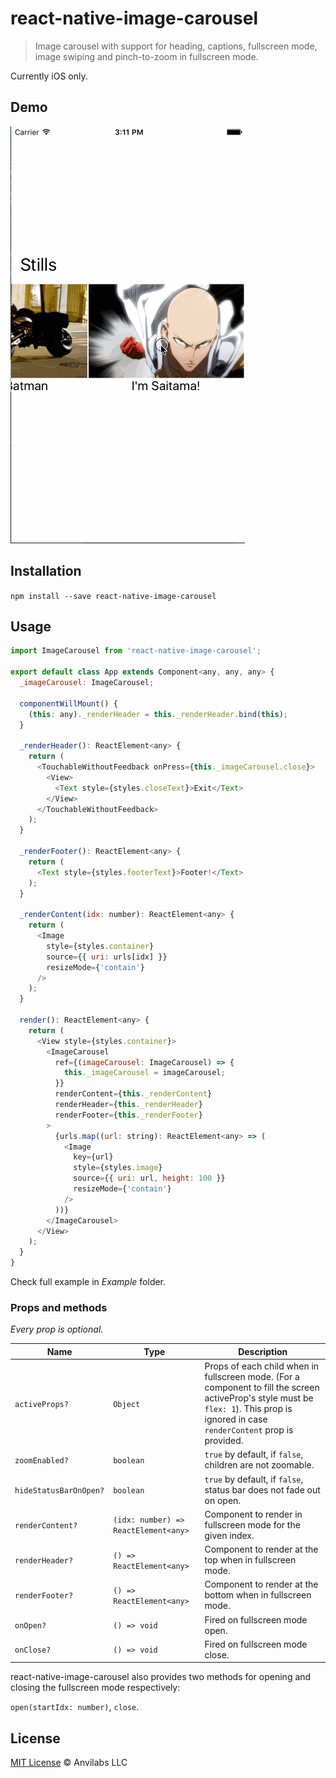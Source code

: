 # react-native-image-carousel
> Image carousel with support for heading, captions, fullscreen mode, image swiping and pinch-to-zoom in fullscreen mode.

Currently iOS only.

## Demo

<img alt="Demo" src=".github/demo.gif" width="375">

## Installation

`npm install --save react-native-image-carousel`

## Usage

```javascript
import ImageCarousel from 'react-native-image-carousel';

export default class App extends Component<any, any, any> {
  _imageCarousel: ImageCarousel;

  componentWillMount() {
    (this: any)._renderHeader = this._renderHeader.bind(this);
  }

  _renderHeader(): ReactElement<any> {
    return (
      <TouchableWithoutFeedback onPress={this._imageCarousel.close}>
        <View>
          <Text style={styles.closeText}>Exit</Text>
        </View>
      </TouchableWithoutFeedback>
    );
  }

  _renderFooter(): ReactElement<any> {
    return (
      <Text style={styles.footerText}>Footer!</Text>
    );
  }

  _renderContent(idx: number): ReactElement<any> {
    return (
      <Image
        style={styles.container}
        source={{ uri: urls[idx] }}
        resizeMode={'contain'}
      />
    );
  }

  render(): ReactElement<any> {
    return (
      <View style={styles.container}>
        <ImageCarousel
          ref={(imageCarousel: ImageCarousel) => {
            this._imageCarousel = imageCarousel;
          }}
          renderContent={this._renderContent}
          renderHeader={this._renderHeader}
          renderFooter={this._renderFooter}
        >
          {urls.map((url: string): ReactElement<any> => (
            <Image
              key={url}
              style={styles.image}
              source={{ uri: url, height: 100 }}
              resizeMode={'contain'}
            />
          ))}
        </ImageCarousel>
      </View>
    );
  }
}
```

Check full example in _Example_ folder.

### Props and methods

_Every prop is optional._

| Name | Type | Description |
|---|---|---|
| `activeProps?` | `Object` | Props of each child when in fullscreen mode. (For a component to fill the screen activeProp's style must be `flex: 1`). This prop is ignored in case `renderContent` prop is provided. |   
| `zoomEnabled?` | `boolean` | `true` by default, if `false`, children are not zoomable. |
| `hideStatusBarOnOpen?` | `boolean` | `true` by default, if `false`, status bar does not fade out on open. |
| `renderContent?` | `(idx: number) => ReactElement<any>` | Component to render in fullscreen mode for the given index. |
| `renderHeader?` | `() => ReactElement<any>` | Component to render at the top when in fullscreen mode. |
| `renderFooter?` | `() => ReactElement<any>` | Component to render at the bottom when in fullscreen mode. |
| `onOpen?` | `() => void` | Fired on fullscreen mode open. |
| `onClose?` | `() => void` | Fired on fullscreen mode close. |

react-native-image-carousel also provides two methods for opening and closing the fullscreen mode respectively:

`open(startIdx: number)`, `close`.

## License

[MIT License](./LICENSE) © Anvilabs LLC 
